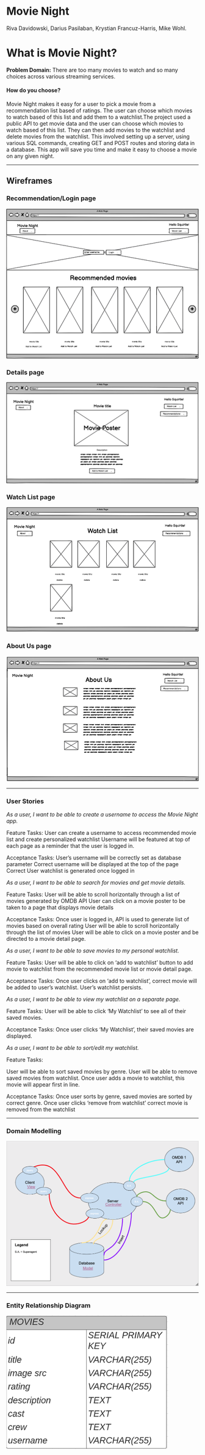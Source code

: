 # Movie Night

Riva Davidowski, Darius Pasilaban, Krystian Francuz-Harris, Mike Wohl.


# What is Movie Night?

**Problem Domain:** There are too many movies to watch and so many choices across various streaming services. 
#### How do you choose? 

Movie Night makes it easy for a user to pick a movie from a recommendation list based of ratings. The user can choose which movies to watch based of this list and add them to a watchlist.The project used a public API to get movie data and the user can choose which movies to watch based of this list. They can then add movies to the watchlist and delete movies from the watchlist. This involved setting up a server, using various SQL commands, creating GET and POST routes and storing data in a database. This app will save you time and make it easy to choose a movie on any given night.

---

## Wireframes

### Recommendation/Login page

<img src=images/WF1.png>


### Details page

<img src=images/WF2.png>


### Watch List page

<img src=images/WF3.png>


### About Us page

<img src=images/WF4.png>

---

### User Stories

*As a user, I want to be able to create a username to access the Movie Night app.*

Feature Tasks:
User can create a username to access recommended movie list and create personalized watchlist
Username will be featured at top of each page as a reminder that the user is logged in.

Acceptance Tasks:
User’s username will be correctly set as database parameter
Correct username will be displayed at the top of the page
Correct User watchlist is generated once logged in



*As a user, I want to be able to search for movies and get movie details.*

Feature Tasks:
User will be able to scroll horizontally through a list of movies generated by OMDB API
User can click on a movie poster to be taken to a page that displays movie details

Acceptance Tasks:
Once user is logged in, API is used to generate list of movies based on overall rating
User will be able to scroll horizontally through the list of movies
User will be able to click on a movie poster and be directed to a movie detail page. 



*As a user, I want to be able to save movies to my personal watchlist.*

Feature Tasks:
User will be able to click on ‘add to watchlist’ button to add movie to watchlist from the recommended movie list or movie detail page. 

Acceptance Tasks:
Once user clicks on ‘add to watchlist’, correct movie will be added to user’s watchlist.
User’s watchlist persists. 



*As a user, I want to be able to view my watchlist on a separate page.*

Feature Tasks:
User will be able to click ‘My Watchlist’ to see all of their saved movies.

Acceptance Tasks:
Once user clicks ‘My Watchlist’, their saved movies are displayed. 



*As a user, I want to be able to sort/edit my watchlist.*

Feature Tasks:

User will be able to sort saved movies by genre.
User will be able to remove saved movies from watchlist.
Once user adds a movie to watchlist, this movie will appear first in line.

Acceptance Tasks:
Once user sorts by genre, saved movies are sorted by correct genre.
Once user clicks ‘remove from watchlist’ correct movie is removed from the watchlist



---

### Domain Modelling

<img src="images/Domain Modelling.png">

---

### Entity Relationship Diagram 

<img src="images/Entity Relationship Diagram.png">
